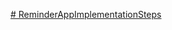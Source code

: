 [# ReminderAppImplementationSteps](https://harshithalikitha.github.io/ReminderAppImplementationSteps/)
